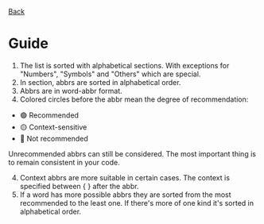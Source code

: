 [Back](./README.md)

# Guide

1. The list is sorted with alphabetical sections. With exceptions for "Numbers", "Symbols" and "Others" which are special.
2. In section, abbrs are sorted in alphabetical order.
3. Abbrs are in word-abbr format.
4. Colored circles before the abbr mean the degree of recommendation:

-  🟢 Recommended
-  🟡 Context-sensitive
-  🔴 Not recommended

Unrecommended abbrs can still be considered.
The most important thing is to remain consistent in your code.

4. Context abbrs are more suitable in certain cases. The context is specified between { } after the abbr.
5. If a word has more possible abbrs they are sorted from the most recommended to the least one. If there's more of one kind it's sorted in alphabetical order.
